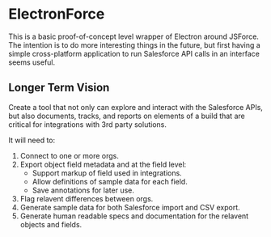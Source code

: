# ElectronForce

This is a basic proof-of-concept level wrapper of Electron around JSForce. The intention is to do more interesting things in the future, but first having a simple cross-platform application to run Salesforce API calls in an interface seems useful.

## Longer Term Vision

Create a tool that not only can explore and interact with the Salesforce APIs, but also documents, tracks, and reports on elements of a build that are critical for integrations with 3rd party solutions.

It will need to:
1. Connect to one or more orgs.
2. Export object field metadata and at the field level:
    * Support markup of field used in integrations.
    * Allow definitions of sample data for each field.
    * Save annotations for later use.
3. Flag relavent differences between orgs.
4. Generate sample data for both Salesforce import and CSV export.
5. Generate human readable specs and documentation for the relavent objects and fields.
